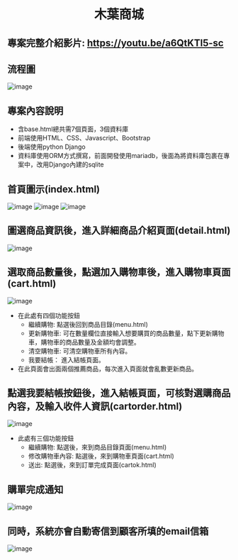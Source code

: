 # <p align="center">木葉商城</p>
## 專案完整介紹影片: https://youtu.be/a6QtKTl5-sc
## 流程圖
![image](https://user-images.githubusercontent.com/109893487/199408935-4ede2547-beec-4664-a573-b0915025b9d4.png)
## 專案內容說明
- 含base.html總共需7個頁面，3個資料庫
- 前端使用HTML、CSS、Javascript、Bootstrap
- 後端使用python Django
- 資料庫使用ORM方式撰寫，前面開發使用mariadb，後面為將資料庫包裹在專案中，改用Django內建的sqlite

## 首頁圖示(index.html)
![image](https://user-images.githubusercontent.com/109893487/199408197-42797186-c258-47a4-935b-603284949e74.png)
![image](https://user-images.githubusercontent.com/109893487/199409886-7fc575bf-f914-43a7-876a-891be7791d35.png)
![image](https://user-images.githubusercontent.com/109893487/199410000-0eed3dd0-6019-496d-9035-ef10e59e3026.png)

## 圖選商品資訊後，進入詳細商品介紹頁面(detail.html)
![image](https://user-images.githubusercontent.com/109893487/199410175-1a8f5cf4-25d9-45a9-87bb-9f3c71fbf1a4.png)

## 選取商品數量後，點選加入購物車後，進入購物車頁面(cart.html)
![image](https://user-images.githubusercontent.com/109893487/199410331-cac207cd-7f4d-4a39-9230-f011b2379ccb.png)
- 在此處有四個功能按鈕
  - 繼續購物: 點選後回到商品目錄(menu.html)
  - 更新購物車: 可在數量欄位直接輸入想要購買的商品數量，點下更新購物車，購物車的商品數量及金額均會調整。
  - 清空購物車: 可清空購物車所有內容。
  - 我要結帳： 進入結帳頁面。
- 在此頁面會出面兩個推薦商品，每次進入頁面就會亂數更新商品。

## 點選我要結帳按鈕後，進入結帳頁面，可核對選購商品內容，及輸入收件人資訊(cartorder.html)
![image](https://user-images.githubusercontent.com/109893487/199411120-a4f04b8c-2294-4a1a-8dc3-f7b060780293.png)
- 此處有三個功能按鈕
  - 繼續購物: 點選後，來到商品目錄頁面(menu.html)
  - 修改購物車內容: 點選後，來到購物車頁面(cart.html)
  - 送出: 點選後，來到訂單完成頁面(cartok.html)

## 購單完成通知
![image](https://user-images.githubusercontent.com/109893487/199411461-232c0cf2-7fc1-419c-90ac-20f389e4515b.png)

## 同時，系統亦會自動寄信到顧客所填的email信箱
![image](https://user-images.githubusercontent.com/109893487/199411779-54031eb1-3cbd-43b1-87eb-ecd493857a5c.png)



